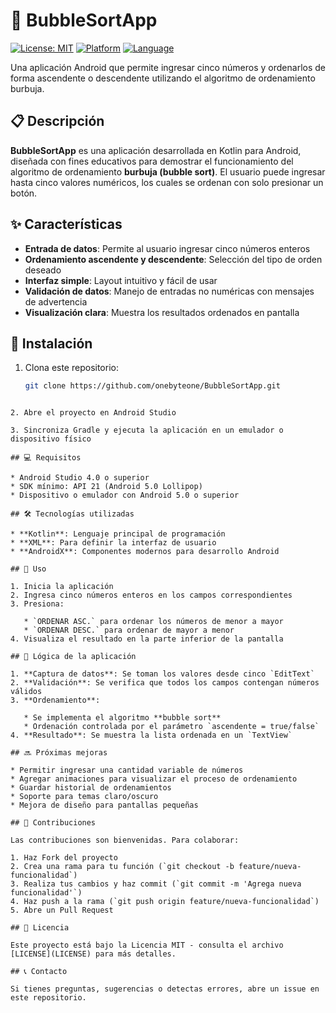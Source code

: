 # 🔢 BubbleSortApp

[![License: MIT](https://img.shields.io/badge/License-MIT-yellow.svg)](https://opensource.org/licenses/MIT)
[![Platform](https://img.shields.io/badge/Platform-Android-green.svg)](https://www.android.com/)
[![Language](https://img.shields.io/badge/Language-Kotlin-blue.svg)](https://kotlinlang.org/)

Una aplicación Android que permite ingresar cinco números y ordenarlos de forma ascendente o descendente utilizando el algoritmo de ordenamiento burbuja.

## 📋 Descripción

**BubbleSortApp** es una aplicación desarrollada en Kotlin para Android, diseñada con fines educativos para demostrar el funcionamiento del algoritmo de ordenamiento **burbuja (bubble sort)**. El usuario puede ingresar hasta cinco valores numéricos, los cuales se ordenan con solo presionar un botón.

## ✨ Características

- **Entrada de datos**: Permite al usuario ingresar cinco números enteros
- **Ordenamiento ascendente y descendente**: Selección del tipo de orden deseado
- **Interfaz simple**: Layout intuitivo y fácil de usar
- **Validación de datos**: Manejo de entradas no numéricas con mensajes de advertencia
- **Visualización clara**: Muestra los resultados ordenados en pantalla

## 🚀 Instalación

1. Clona este repositorio:
   ```bash
   git clone https://github.com/onebyteone/BubbleSortApp.git
````

2. Abre el proyecto en Android Studio

3. Sincroniza Gradle y ejecuta la aplicación en un emulador o dispositivo físico

## 💻 Requisitos

* Android Studio 4.0 o superior
* SDK mínimo: API 21 (Android 5.0 Lollipop)
* Dispositivo o emulador con Android 5.0 o superior

## 🛠️ Tecnologías utilizadas

* **Kotlin**: Lenguaje principal de programación
* **XML**: Para definir la interfaz de usuario
* **AndroidX**: Componentes modernos para desarrollo Android

## 📝 Uso

1. Inicia la aplicación
2. Ingresa cinco números enteros en los campos correspondientes
3. Presiona:

   * `ORDENAR ASC.` para ordenar los números de menor a mayor
   * `ORDENAR DESC.` para ordenar de mayor a menor
4. Visualiza el resultado en la parte inferior de la pantalla

## 🧠 Lógica de la aplicación

1. **Captura de datos**: Se toman los valores desde cinco `EditText`
2. **Validación**: Se verifica que todos los campos contengan números válidos
3. **Ordenamiento**:

   * Se implementa el algoritmo **bubble sort**
   * Ordenación controlada por el parámetro `ascendente = true/false`
4. **Resultado**: Se muestra la lista ordenada en un `TextView`

## 🔜 Próximas mejoras

* Permitir ingresar una cantidad variable de números
* Agregar animaciones para visualizar el proceso de ordenamiento
* Guardar historial de ordenamientos
* Soporte para temas claro/oscuro
* Mejora de diseño para pantallas pequeñas

## 🤝 Contribuciones

Las contribuciones son bienvenidas. Para colaborar:

1. Haz Fork del proyecto
2. Crea una rama para tu función (`git checkout -b feature/nueva-funcionalidad`)
3. Realiza tus cambios y haz commit (`git commit -m 'Agrega nueva funcionalidad'`)
4. Haz push a la rama (`git push origin feature/nueva-funcionalidad`)
5. Abre un Pull Request

## 📄 Licencia

Este proyecto está bajo la Licencia MIT - consulta el archivo [LICENSE](LICENSE) para más detalles.

## 📞 Contacto

Si tienes preguntas, sugerencias o detectas errores, abre un issue en este repositorio.
